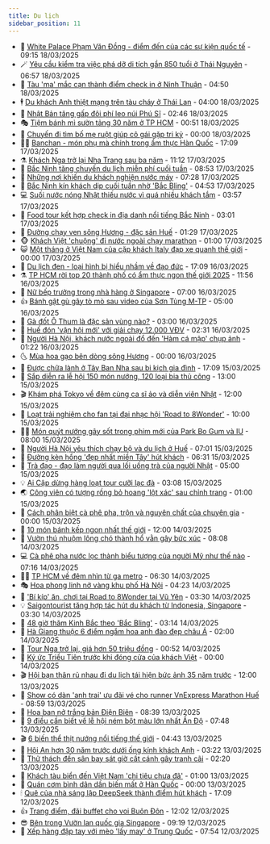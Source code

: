 ```yaml
---
title: Du lịch
sidebar_position: 11
---
```


<!-- vnexpress-du-lich:START -->
- 💂 [White Palace Phạm Văn Đồng - điểm đến của các sự kiện quốc tế](https://vnexpress.net/white-palace-pham-van-dong-diem-den-cua-cac-su-kien-quoc-te-4860705.html) - 09:15 18/03/2025
- 🪄 [Yêu cầu kiểm tra việc phá dỡ di tích gần 850 tuổi ở Thái Nguyên](https://vnexpress.net/yeu-cau-kiem-tra-viec-pha-do-di-tich-gan-850-tuoi-o-thai-nguyen-4862445.html) - 06:57 18/03/2025
- 🦅 [Tàu &#39;ma&#39; mắc cạn thành điểm check in ở Ninh Thuận](https://vnexpress.net/tau-ma-mac-can-thanh-diem-check-in-o-ninh-thuan-4862230.html) - 04:50 18/03/2025
- 🕴 [Du khách Anh thiệt mạng trên tàu cháy ở Thái Lan](https://vnexpress.net/du-khach-anh-thiet-mang-tren-tau-chay-o-thai-lan-4862602.html) - 04:00 18/03/2025
- 👀 [Nhật Bản tăng gấp đôi phí leo núi Phú Sĩ](https://vnexpress.net/nhat-ban-tang-gap-doi-phi-leo-nui-phu-si-4862527.html) - 02:46 18/03/2025
- 🎭 [Tiệm bánh mì sườn tảng 30 năm ở TP HCM](https://vnexpress.net/tiem-banh-mi-suon-tang-30-nam-o-tp-hcm-4862411.html) - 00:51 18/03/2025
- 🦒 [Chuyến đi tìm bố mẹ ruột giúp cô gái gặp tri kỷ](https://vnexpress.net/chuyen-di-tim-bo-me-ruot-giup-co-gai-gap-tri-ky-4862260.html) - 00:00 18/03/2025
- 👨‍🏫 [Banchan - món phụ mà chính trong ẩm thực Hàn Quốc](https://vnexpress.net/banchan-mon-phu-ma-chinh-trong-am-thuc-han-quoc-4861890.html) - 17:09 17/03/2025
- ⚗️ [Khách Nga trở lại Nha Trang sau ba năm](https://vnexpress.net/khach-nga-tro-lai-nha-trang-sau-ba-nam-4862437.html) - 11:12 17/03/2025
- 🥸 [Bắc Ninh tăng chuyến du lịch miễn phí cuối tuần](https://vnexpress.net/bac-ninh-tang-chuyen-du-lich-mien-phi-cuoi-tuan-4862367.html) - 08:53 17/03/2025
- 🤠 [Những nơi khiến du khách nghiện nước máy](https://vnexpress.net/nhung-noi-khien-du-khach-nghien-nuoc-may-4862193.html) - 07:28 17/03/2025
- 🚀 [Bắc Ninh kín khách dịp cuối tuần nhờ &#39;Bắc Bling&#39;](https://vnexpress.net/bac-ninh-kin-khach-dip-cuoi-tuan-nho-bac-bling-4862156.html) - 04:53 17/03/2025
- 💻 [Suối nước nóng Nhật thiếu nước vì quá nhiều khách tắm](https://vnexpress.net/suoi-nuoc-nong-nhat-thieu-nuoc-vi-qua-nhieu-khach-tam-4862123.html) - 03:57 17/03/2025
- 💼 [Food tour kết hợp check in địa danh nổi tiếng Bắc Ninh](https://vnexpress.net/food-tour-ket-hop-check-in-dia-danh-noi-tieng-bac-ninh-4861932.html) - 03:01 17/03/2025
- 🤡 [Đường chạy ven sông Hương - đặc sản Huế](https://vnexpress.net/duong-chay-ven-song-huong-dac-san-hue-4861907.html) - 01:29 17/03/2025
- 🐵 [Khách Việt &#39;chuộng&#39; đi nước ngoài chạy marathon](https://vnexpress.net/khach-viet-chuong-di-nuoc-ngoai-chay-marathon-4860955.html) - 01:00 17/03/2025
- 😺 [Một tháng ở Việt Nam của cặp khách Italy đạp xe quanh thế giới](https://vnexpress.net/mot-thang-o-viet-nam-cua-cap-khach-italy-dap-xe-quanh-the-gioi-4860203.html) - 00:00 17/03/2025
- 🌈 [Du lịch đen - loại hình bị hiểu nhầm về đạo đức](https://vnexpress.net/du-lich-den-loai-hinh-bi-hieu-nham-ve-dao-duc-4860789.html) - 17:09 16/03/2025
- ⚗️ [TP HCM rời top 20 thành phố có ẩm thực ngon thế giới 2025](https://vnexpress.net/tp-hcm-roi-top-20-thanh-pho-co-am-thuc-ngon-the-gioi-2025-4861973.html) - 11:56 16/03/2025
- 👀 [Nữ bếp trưởng trong nhà hàng ở Singapore](https://vnexpress.net/nu-bep-truong-trong-nha-hang-o-singapore-4861688.html) - 07:00 16/03/2025
- 👍 [Bánh gật gù gây tò mò sau video của Sơn Tùng M-TP](https://vnexpress.net/banh-gat-gu-gay-to-mo-sau-video-cua-son-tung-m-tp-4861210.html) - 05:00 16/03/2025
- 💄 [Gà đốt Ô Thum là đặc sản vùng nào?](https://vnexpress.net/ga-dot-o-thum-la-dac-san-vung-nao-4861766.html) - 03:00 16/03/2025
- 🥷 [Huế đón &#39;vận hội mới&#39; với giải chạy 12.000 VĐV](https://vnexpress.net/hue-don-van-hoi-moi-voi-giai-chay-12-000-vdv-4861515.html) - 02:31 16/03/2025
- 📝 [Người Hà Nội, khách nước ngoài đổ đến &#39;Hàm cá mập&#39; chụp ảnh](https://vnexpress.net/nguoi-ha-noi-khach-nuoc-ngoai-do-den-ham-ca-map-chup-anh-4861799.html) - 01:22 16/03/2025
- 🌜 [Mùa hoa gạo bên dòng sông Hương](https://vnexpress.net/mua-hoa-gao-ben-dong-song-huong-4860924.html) - 00:00 16/03/2025
- 📝 [Được chữa lành ở Tây Ban Nha sau bi kịch gia đình](https://vnexpress.net/duoc-chua-lanh-o-tay-ban-nha-sau-bi-kich-gia-dinh-4861800.html) - 17:09 15/03/2025
- 🧰 [Sắp diễn ra lễ hội 150 món nướng, 120 loại bia thủ công](https://vnexpress.net/sap-dien-ra-le-hoi-150-mon-nuong-120-loai-bia-thu-cong-4861791.html) - 13:00 15/03/2025
- 🎬 [Khám phá Tokyo về đêm cùng ca sĩ ảo và diễn viên Nhật](https://vnexpress.net/kham-pha-tokyo-ve-dem-cung-ca-si-ao-va-dien-vien-nhat-4861508.html) - 12:00 15/03/2025
- 🧐 [Loạt trải nghiệm cho fan tại đại nhạc hội &#39;Road to 8Wonder&#39;](https://vnexpress.net/loat-trai-nghiem-cho-fan-tai-dai-nhac-hoi-road-to-8wonder-4861427.html) - 10:00 15/03/2025
- 👨‍🏫 [Món quýt nướng gây sốt trong phim mới của Park Bo Gum và IU](https://vnexpress.net/mon-quyt-nuong-gay-sot-trong-phim-moi-cua-park-bo-gum-va-iu-4861392.html) - 08:00 15/03/2025
- 🦣 [Người Hà Nội yêu thích chạy bộ và du lịch ở Huế](https://vnexpress.net/nguoi-ha-noi-yeu-thich-chay-bo-va-du-lich-o-hue-4861167.html) - 07:01 15/03/2025
- 🌋 [Đường kèn hồng &#39;đẹp nhất miền Tây&#39; hút khách](https://vnexpress.net/duong-ken-hong-dep-nhat-mien-tay-hut-khach-4861701.html) - 06:31 15/03/2025
- 🦄 [Trà đạo - đạo làm người qua lối uống trà của người Nhật](https://vnexpress.net/tra-dao-dao-lam-nguoi-qua-loi-uong-tra-cua-nguoi-nhat-4861506.html) - 05:00 15/03/2025
- 💡 [Ai Cập dừng hàng loạt tour cưỡi lạc đà](https://vnexpress.net/ai-cap-dung-hang-loat-tour-cuoi-lac-da-4861361.html) - 03:08 15/03/2025
- 🌏 [Công viên có tượng rồng bỏ hoang &#39;lột xác&#39; sau chỉnh trang](https://vnexpress.net/cong-vien-co-tuong-rong-bo-hoang-lot-xac-sau-chinh-trang-4860220.html) - 01:00 15/03/2025
- 💂 [Cách phân biệt cà phê pha, trộn và nguyên chất của chuyên gia](https://vnexpress.net/cach-phan-biet-ca-phe-pha-tron-va-nguyen-chat-cua-chuyen-gia-4860014.html) - 00:00 15/03/2025
- 🤩 [10 món bánh kếp ngon nhất thế giới](https://vnexpress.net/10-mon-banh-kep-ngon-nhat-the-gioi-4859088.html) - 12:00 14/03/2025
- 💪 [Vườn thú nhuộm lông chó thành hổ vằn gây bức xúc](https://vnexpress.net/vuon-thu-nhuom-long-cho-thanh-ho-van-gay-buc-xuc-4861343.html) - 08:08 14/03/2025
- 💻 [Cà phê pha nước lọc thành biểu tượng của người Mỹ như thế nào](https://vnexpress.net/ca-phe-pha-nuoc-loc-thanh-bieu-tuong-cua-nguoi-my-nhu-the-nao-4861227.html) - 07:16 14/03/2025
- 🧑‍💻 [TP HCM về đêm nhìn từ ga metro](https://vnexpress.net/tp-hcm-ve-dem-nhin-tu-ga-metro-4861274.html) - 06:30 14/03/2025
- 🎭 [Hoa phong linh nở vàng khu phố Hà Nội](https://vnexpress.net/hoa-phong-linh-no-vang-khu-pho-ha-noi-4860742.html) - 04:23 14/03/2025
- 🧐 [&#39;Bí kíp&#39; ăn, chơi tại Road to 8Wonder tại Vũ Yên](https://vnexpress.net/bi-kip-an-choi-tai-road-to-8wonder-tai-vu-yen-4861197.html) - 03:30 14/03/2025
- 💡 [Saigontourist tăng hợp tác hút du khách từ Indonesia, Singapore](https://vnexpress.net/saigontourist-tang-hop-tac-hut-du-khach-tu-indonesia-singapore-4861188.html) - 03:30 14/03/2025
- 🌊 [48 giờ thăm Kinh Bắc theo &#39;Bắc Bling&#39;](https://vnexpress.net/48-gio-tham-kinh-bac-theo-bac-bling-4860664.html) - 03:14 14/03/2025
- 🎃 [Hà Giang thuộc 6 điểm ngắm hoa anh đào đẹp châu Á](https://vnexpress.net/ha-giang-thuoc-6-diem-ngam-hoa-anh-dao-dep-chau-a-4860687.html) - 02:00 14/03/2025
- 🧠 [Tour Nga trở lại, giá hơn 50 triệu đồng](https://vnexpress.net/tour-nga-tro-lai-gia-hon-50-trieu-dong-4861001.html) - 00:52 14/03/2025
- 💄 [Ký ức Triều Tiên trước khi đóng cửa của khách Việt](https://vnexpress.net/ky-uc-trieu-tien-truoc-khi-dong-cua-cua-khach-viet-4860536.html) - 00:00 14/03/2025
- 🎬 [Hội bạn thân rủ nhau đi du lịch tái hiện bức ảnh 35 năm trước](https://vnexpress.net/hoi-ban-than-ru-nhau-di-du-lich-tai-hien-buc-anh-35-nam-truoc-4860714.html) - 12:00 13/03/2025
- 🐻 [Show có dàn &#39;anh trai&#39; ưu đãi vé cho runner VnExpress Marathon Huế](https://vnexpress.net/show-co-dan-anh-trai-uu-dai-ve-cho-runner-vnexpress-marathon-hue-4860694.html) - 08:59 13/03/2025
- 🌝 [Hoa ban nở trắng bản Điện Biên](https://vnexpress.net/hoa-ban-no-trang-ban-dien-bien-4860822.html) - 08:39 13/03/2025
- 🤩 [9 điều cần biết về lễ hội ném bột màu lớn nhất Ấn Độ](https://vnexpress.net/9-dieu-can-biet-ve-le-hoi-nem-bot-mau-lon-nhat-an-do-4860667.html) - 07:48 13/03/2025
- 🎬 [6 biến thể thịt nướng nổi tiếng thế giới](https://vnexpress.net/6-bien-the-thit-nuong-noi-tieng-the-gioi-4860352.html) - 04:43 13/03/2025
- 🦩 [Hội An hơn 30 năm trước dưới ống kính khách Anh](https://vnexpress.net/hoi-an-hon-30-nam-truoc-duoi-ong-kinh-khach-anh-4860476.html) - 03:22 13/03/2025
- 🦍 [Thử thách đến sân bay sát giờ cất cánh gây tranh cãi](https://vnexpress.net/thu-thach-den-san-bay-sat-gio-cat-canh-gay-tranh-cai-4860524.html) - 02:20 13/03/2025
- 👀 [Khách tàu biển đến Việt Nam &#39;chi tiêu chưa đã&#39;](https://vnexpress.net/khach-tau-bien-den-viet-nam-chi-tieu-chua-da-4859499.html) - 01:00 13/03/2025
- 🧰 [Quán cơm bình dân dần biến mất ở Hàn Quốc](https://vnexpress.net/quan-com-binh-dan-dan-bien-mat-o-han-quoc-4860300.html) - 00:00 13/03/2025
- 🕯 [Quê của nhà sáng lập DeepSeek thành điểm hút khách](https://vnexpress.net/que-cua-nha-sang-lap-deepseek-thanh-diem-hut-khach-4860235.html) - 17:09 12/03/2025
- 👍 [Trang điểm, đãi buffet cho voi Buôn Đôn](https://vnexpress.net/trang-diem-dai-buffet-cho-voi-buon-don-4860510.html) - 12:02 12/03/2025
- 😎 [Bên trong Vườn lan quốc gia Singapore](https://vnexpress.net/ben-trong-vuon-lan-quoc-gia-singapore-4860438.html) - 09:19 12/03/2025
- 🐘 [Xếp hàng đập tay với mèo &#39;lấy may&#39; ở Trung Quốc](https://vnexpress.net/xep-hang-dap-tay-voi-meo-lay-may-o-trung-quoc-4860050.html) - 07:54 12/03/2025<!-- vnexpress-du-lich:END -->
